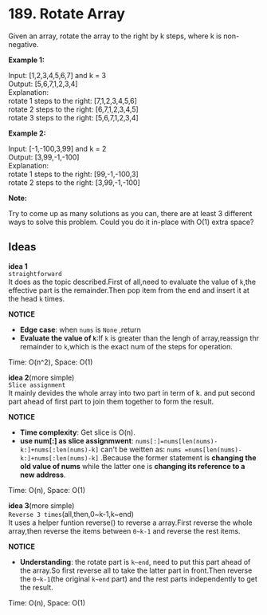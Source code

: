 # 189. Rotate Array 

Given an array, rotate the array to the right by k steps, where k is non-negative.      

**Example 1:**  

Input: [1,2,3,4,5,6,7] and k = 3   
Output: [5,6,7,1,2,3,4]   
Explanation:   
rotate 1 steps to the right: [7,1,2,3,4,5,6]   
rotate 2 steps to the right: [6,7,1,2,3,4,5]   
rotate 3 steps to the right: [5,6,7,1,2,3,4]      

**Example 2:**  

Input: [-1,-100,3,99] and k = 2   
Output: [3,99,-1,-100]   
Explanation:    
rotate 1 steps to the right: [99,-1,-100,3]   
rotate 2 steps to the right: [3,99,-1,-100]      

**Note:**

Try to come up as many solutions as you can, there are at least 3 different ways to solve this problem.
Could you do it in-place with O(1) extra space?      

## Ideas  
**idea 1**   
`straightforward`        
It does as the topic described.First of all,need to evaluate the value of `k`,the effective part is the remainder.Then pop item from the end and insert it at the head `k` times.   
  
**NOTICE**      
* **Edge case**: when `nums` is `None` ,return     
* **Evaluate the value of `k`**:If `k` is greater than the lengh of array,reassign thr remainder to `k`,which is the exact num of the steps for operation.              

Time: O(n^2), Space: O(1)      

**idea 2**(more simple)   
`Slice assignment`            
It mainly devides the whole array into two part in term of k. and put second part ahead of first part to join them together to form the result.
  
**NOTICE**      
* **Time complexity**: Get slice is O(n).       
* **use num[:] as slice assignmwent**: `nums[:]=nums[len(nums)-k:]+nums[:len(nums)-k]` can't be weitten as: `nums =nums[len(nums)-k:]+nums[:len(nums)-k]` .Because the former statement is **changing the old value of nums** while the latter one is **changing its reference to a new address**. 


Time: O(n), Space: O(1) 

**idea 3**(more simple)   
`Reverse 3 times`(all,then,0~k-1,k~end)            
It uses a helper funtion reverse() to reverse a array.First reverse the whole array,then reverse the items between `0~k-1` and reverse the rest items.
  
**NOTICE**              
* **Understanding**: the rotate part is `k~end`, need to put this part ahead of  the array.So first reverse all to take the latter part in front.Then reverse the `0~k-1`(the original `k~end` part) and the rest parts independently to get the result.            

Time: O(n), Space: O(1)
